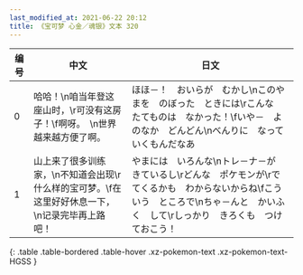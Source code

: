 ```yaml
---
last_modified_at: 2021-06-22 20:12
title: 《宝可梦 心金／魂银》文本 320
---
```

| 编号 | 中文 | 日文 |
| ---- | ---- | ---- |
| 0 | 哈哈！\n咱当年登这座山时，\r可没有这房子！\f啊呀。　\n世界越来越方便了啊。 | ほほ－！　おいらが　むかし\nこのやまを　のぼった　ときには\rこんな　たてものは　なかった！\fいや－　よのなか　どんどん\nべんりに　なっていくもんだなあ |
| 1 | 山上来了很多训练家，\n不知道会出现\r什么样的宝可梦。\f在这里好好休息一下，\n记录完毕再上路吧！ | やまには　いろんな\nトレ－ナ－が　きているし\rどんな　ポケモンが\rでてくるかも　わからないからね\fこういう　ところで\nちゃ－んと　かいふく　して\rしっかり　きろくも　つけておこう！ |
{: .table .table-bordered .table-hover .xz-pokemon-text .xz-pokemon-text-HGSS }